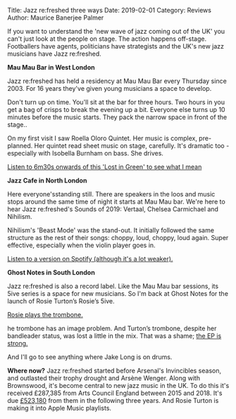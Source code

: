Title: Jazz re:freshed three ways
Date: 2019-02-01
Category: Reviews
Author: Maurice Banerjee Palmer

If you want to understand the 'new wave of jazz coming out of the UK' you can't just look at the people on stage. The action happens off-stage. Footballers have agents, politicians have strategists and the UK's new jazz musicians have Jazz re:freshed.

**Mau Mau Bar in West London**

Jazz re:freshed has held a residency at Mau Mau Bar every Thursday since 2003. For 16 years they've given young musicians a space to develop.

Don't turn up on time. You'll sit at the bar for three hours. Two hours in  you get a bag of crisps to break the evening up a bit. Everyone else turns up 10 minutes before the music starts. They pack the narrow space in front of the stage..

On my first visit I saw Roella Oloro Quintet. Her music is complex, pre-planned. Her quintet read sheet music on stage, carefully. It's dramatic too - especially with Isobella Burnham on bass. She drives.

[Listen to 6m30s onwards of this 'Lost in Green' to see what I mean](https://youtu.be/TC-ZmMsP4HM?t=382)

**Jazz Cafe in North London**

Here everyone'sstanding still. There are speakers in the loos and music stops around the same time of night it starts at Mau Mau bar. We're here to hear Jazz re:freshed's Sounds of 2019: Vertaal, Chelsea Carmichael and Nihilism.

Nihilism's 'Beast Mode' was the stand-out. It initially followed the same structure as the rest of their songs: choppy, loud, choppy, loud again. Super effective, especially when the violin player goes in.


[Listen to a version on Spotify (although it's a lot weaker).](https://open.spotify.com/track/5Exp7dTwsaJAEzeVNW7KLA?si=VcoODMOCRjWg1Oo1d_iLRQ)

**Ghost Notes in South London**

Jazz re:freshed is also a record label. Like the Mau Mau bar sessions, its 5ive series is a space for new musicians. So I'm back at Ghost Notes for the launch of Rosie Turton’s Rosie’s 5ive.

[Rosie plays the trombone.](https://www.youtube.com/watch?v=_D4reewr9Cc)

he trombone has an image problem. And Turton’s trombone, despite her bandleader status, was lost a little in the mix. That was a shame; [the EP is strong.](https://open.spotify.com/album/0ecE3kT7P76f7ZUtEvnL9X?si=ivjefV9ZSg-0gwjDHzRW5A)

And I'll go to see anything where Jake Long is on drums. 

**Where now?**
Jazz re:freshed started before Arsenal's Invincibles season, and outlasted their trophy drought and Arsène Wenger. Along with Brownswood, it's become central to new jazz music in the UK. To do this it's received £287,385 from Arts Council England between 2015 and 2018. It's due [£523,180](https://www.artscouncil.org.uk/national-portfolio-2018-22/more-data-2018-22) from them in the following three years. And Rosie Turton is making it into Apple Music playlists.
